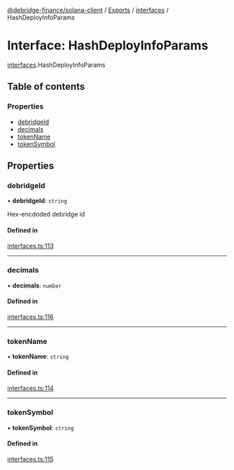 [@debridge-finance/solana-client](../README.md) / [Exports](../modules.md) / [interfaces](../modules/interfaces.md) / HashDeployInfoParams

# Interface: HashDeployInfoParams

[interfaces](../modules/interfaces.md).HashDeployInfoParams

## Table of contents

### Properties

- [debridgeId](interfaces.HashDeployInfoParams.md#debridgeid)
- [decimals](interfaces.HashDeployInfoParams.md#decimals)
- [tokenName](interfaces.HashDeployInfoParams.md#tokenname)
- [tokenSymbol](interfaces.HashDeployInfoParams.md#tokensymbol)

## Properties

### debridgeId

• **debridgeId**: `string`

Hex-encdoded debridge id

#### Defined in

[interfaces.ts:113](https://github.com/debridge-finance/solana-contracts-client/blob/1b61583/src/interfaces.ts#L113)

___

### decimals

• **decimals**: `number`

#### Defined in

[interfaces.ts:116](https://github.com/debridge-finance/solana-contracts-client/blob/1b61583/src/interfaces.ts#L116)

___

### tokenName

• **tokenName**: `string`

#### Defined in

[interfaces.ts:114](https://github.com/debridge-finance/solana-contracts-client/blob/1b61583/src/interfaces.ts#L114)

___

### tokenSymbol

• **tokenSymbol**: `string`

#### Defined in

[interfaces.ts:115](https://github.com/debridge-finance/solana-contracts-client/blob/1b61583/src/interfaces.ts#L115)

